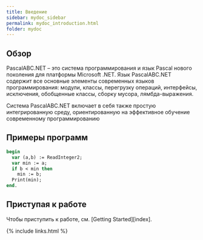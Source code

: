 ```yaml
---
title: Введение
sidebar: mydoc_sidebar
permalink: mydoc_introduction.html
folder: mydoc
---
```


## Обзор

PascalABC.NET – это система программирования и язык Pascal нового поколения для платформы Microsoft .NET. Язык PascalABC.NET содержит все основные элементы современных языков программирования: модули, классы, перегрузку операций, интерфейсы, исключения, обобщенные классы, сборку мусора, лямбда-выражения. 

Система PascalABC.NET включает в себя также простую интегрированную среду, ориентированную на эффективное обучение современному программированию

## Примеры программ

```pascal
begin
  var (a,b) := ReadInteger2;
  var min := a;
  if b < min then
    min := b;
  Print(min);    
end.
```

## Приступая к работе

Чтобы приступить к работе, см. [Getting Started][index].

{% include links.html %}
